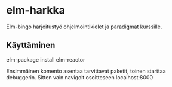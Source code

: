 # elm-harkka
Elm-bingo harjoitustyö ohjelmointikielet ja paradigmat kurssille.

## Käyttäminen

elm-package install
elm-reactor

Ensimmäinen komento asentaa tarvittavat paketit, toinen starttaa debuggerin. Sitten vain navigoit osoitteseen localhost:8000
